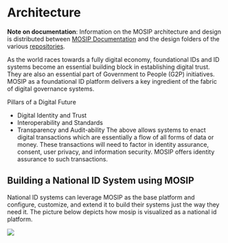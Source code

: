 # Architecture

**Note on documentation**: Information on the MOSIP architecture and design is distributed between [MOSIP Documentation](https://github.com/mosip/documentation/tree/1.1.5/docs) and the design folders of the various [repositories](https://github.com/mosip).

As the world races towards a fully digital economy, foundational IDs and ID systems become an essential building block in establishing digital trust. They are also an essential part of Government to People (G2P) initiatives. MOSIP as a foundational ID platform delivers a key ingredient of the fabric of digital governance systems.

Pillars of a Digital Future

* Digital Identity and Trust
* Interoperability and Standards
* Transparency and Audit-ability The above allows systems to enact digital transactions which are essentially a flow of all forms of data or money. These transactions will need to factor in identity assurance, consent, user privacy, and information security. MOSIP offers identity assurance to such transactions.

## Building a National ID System using MOSIP

National ID systems can leverage MOSIP as the base platform and configure, customize, and extend it to build their systems just the way they need it. The picture below depicts how mosip is visualized as a national id platform.

![](\_images/arch\_diagrams/layers.png)
